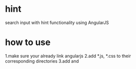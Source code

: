 # hint
search input with hint functionality using AngularJS



# how to use
1.make sure your already link angularjs 
2.add *.js, *.css to their corresponding directories
3.add <link> and <script> tags in your page
4.add module 'hint' in your angular module like
  ```angluar.module('app', ['hint']);```
5.create hint directive
  ```<hint info="your_info"></hint>```
6.the structure info for your search hint 
  ```
  info = {
    q: '',                    // the value in the input 
    fetch: function(query){}  // callback function to fetch your hint data given query
  }
  ```
